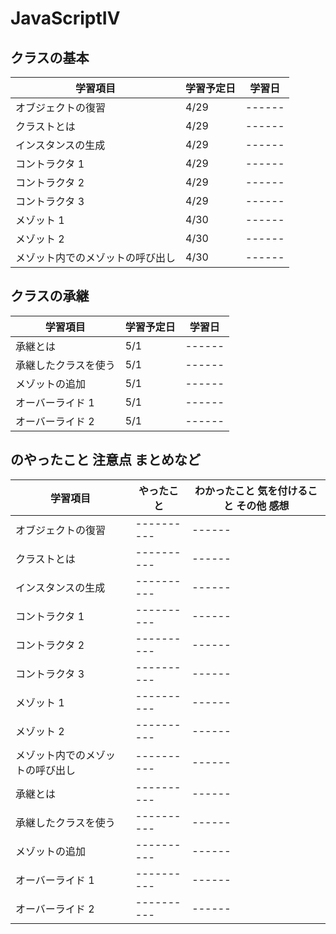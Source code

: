 # JavaScriptⅣ

## クラスの基本

| 学習項目                         | 学習予定日 | 学習日 |
| -------------------------------- | ---------- | ------ |
| オブジェクトの復習               | 4/29       | ------ |
| クラストとは                     | 4/29       | ------ |
| インスタンスの生成               | 4/29       | ------ |
| コントラクタ 1                   | 4/29       | ------ |
| コントラクタ 2                   | 4/29       | ------ |
| コントラクタ 3                   | 4/29       | ------ |
| メゾット 1                       | 4/30       | ------ |
| メゾット 2                       | 4/30       | ------ |
| メゾット内でのメゾットの呼び出し | 4/30       | ------ |

## クラスの承継

| 学習項目             | 学習予定日 | 学習日 |
| -------------------- | ---------- | ------ |
| 承継とは             | 5/1      | ------ |
| 承継したクラスを使う | 5/1      | ------ |
| メゾットの追加       | 5/1      | ------ |
| オーバーライド 1     | 5/1      | ------ |
| オーバーライド 2     | 5/1      | ------ |

## のやったこと 注意点 まとめなど

| 学習項目                         | やったこと | わかったこと 気を付けること その他 感想 |
| -------------------------------- | ---------- | --------------------------------------- |
| オブジェクトの復習               | ---------- | ------                                  |
| クラストとは                     | ---------- | ------                                  |
| インスタンスの生成               | ---------- | ------                                  |
| コントラクタ 1                   | ---------- | ------                                  |
| コントラクタ 2                   | ---------- | ------                                  |
| コントラクタ 3                   | ---------- | ------                                  |
| メゾット 1                       | ---------- | ------                                  |
| メゾット 2                       | ---------- | ------                                  |
| メゾット内でのメゾットの呼び出し | ---------- | ------                                  |
| 承継とは                         | ---------- | ------                                  |
| 承継したクラスを使う             | ---------- | ------                                  |
| メゾットの追加                   | ---------- | ------                                  |
| オーバーライド 1                 | ---------- | ------                                  |
| オーバーライド 2                 | ---------- | ------                                  |
